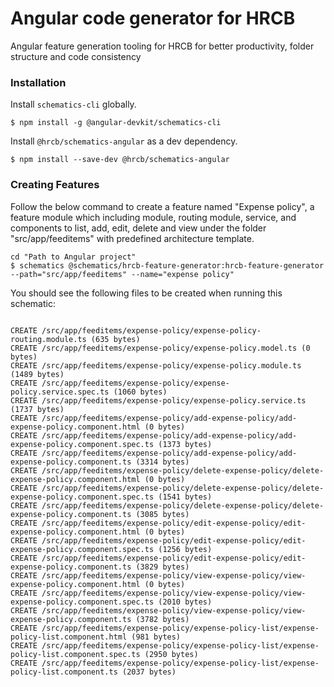 # Angular code generator for HRCB

Angular feature generation tooling for HRCB for better productivity, folder structure and code consistency

### Installation

Install `schematics-cli` globally.

```
$ npm install -g @angular-devkit/schematics-cli
```

Install `@hrcb/schematics-angular` as a dev dependency.

```
$ npm install --save-dev @hrcb/schematics-angular

```

### Creating Features

Follow the below command to create a feature named "Expense policy", a feature module which including module, routing module, service, and components to list, add, edit, delete and view under the folder "src/app/feeditems" with predefined architecture template.

```
cd "Path to Angular project"
$ schematics @schematics/hrcb-feature-generator:hrcb-feature-generator --path="src/app/feeditems" --name="expense policy"
```

You should see the following files to be created when running this schematic:

```

CREATE /src/app/feeditems/expense-policy/expense-policy-routing.module.ts (635 bytes)
CREATE /src/app/feeditems/expense-policy/expense-policy.model.ts (0 bytes)
CREATE /src/app/feeditems/expense-policy/expense-policy.module.ts (1489 bytes)
CREATE /src/app/feeditems/expense-policy/expense-policy.service.spec.ts (1060 bytes)
CREATE /src/app/feeditems/expense-policy/expense-policy.service.ts (1737 bytes)
CREATE /src/app/feeditems/expense-policy/add-expense-policy/add-expense-policy.component.html (0 bytes)
CREATE /src/app/feeditems/expense-policy/add-expense-policy/add-expense-policy.component.spec.ts (1373 bytes)
CREATE /src/app/feeditems/expense-policy/add-expense-policy/add-expense-policy.component.ts (3314 bytes)
CREATE /src/app/feeditems/expense-policy/delete-expense-policy/delete-expense-policy.component.html (0 bytes)
CREATE /src/app/feeditems/expense-policy/delete-expense-policy/delete-expense-policy.component.spec.ts (1541 bytes)
CREATE /src/app/feeditems/expense-policy/delete-expense-policy/delete-expense-policy.component.ts (3085 bytes)
CREATE /src/app/feeditems/expense-policy/edit-expense-policy/edit-expense-policy.component.html (0 bytes)
CREATE /src/app/feeditems/expense-policy/edit-expense-policy/edit-expense-policy.component.spec.ts (1256 bytes)
CREATE /src/app/feeditems/expense-policy/edit-expense-policy/edit-expense-policy.component.ts (3829 bytes)
CREATE /src/app/feeditems/expense-policy/view-expense-policy/view-expense-policy.component.html (0 bytes)
CREATE /src/app/feeditems/expense-policy/view-expense-policy/view-expense-policy.component.spec.ts (2010 bytes)
CREATE /src/app/feeditems/expense-policy/view-expense-policy/view-expense-policy.component.ts (3782 bytes)
CREATE /src/app/feeditems/expense-policy/expense-policy-list/expense-policy-list.component.html (981 bytes)
CREATE /src/app/feeditems/expense-policy/expense-policy-list/expense-policy-list.component.spec.ts (2950 bytes)
CREATE /src/app/feeditems/expense-policy/expense-policy-list/expense-policy-list.component.ts (2037 bytes)
```
